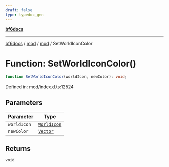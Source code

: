 ```yaml
---
draft: false
type: typedoc_gen
---
```


[**bf6docs**](../../../_index.md)

***

[bf6docs](../../../_index.md) / [mod](../../_index.md) / [mod](../_index.md) / SetWorldIconColor

# Function: SetWorldIconColor()

```ts
function SetWorldIconColor(worldIcon, newColor): void;
```

Defined in: mod/index.d.ts:12524

## Parameters

| Parameter | Type |
| ------ | ------ |
| `worldIcon` | [`WorldIcon`](../WorldIcon/_index.md) |
| `newColor` | [`Vector`](../Vector/_index.md) |

## Returns

`void`
